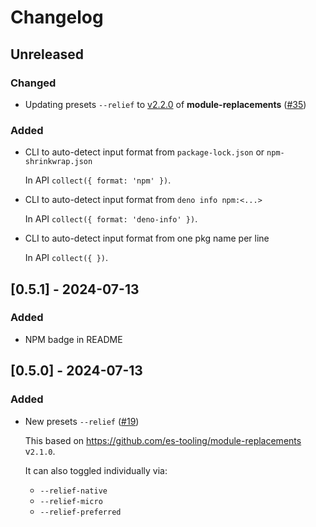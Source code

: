 # Changelog

## Unreleased

### Changed

- Updating presets `--relief` to [v2.2.0](https://github.com/es-tooling/module-replacements/releases/tag/2.2.0) of **module-replacements** ([#35](https://github.com/imcotton/pkg-fence/pull/35))

### Added

- CLI to auto-detect input format from `package-lock.json` or `npm-shrinkwrap.json`

    In API `collect({ format: 'npm' })`.

- CLI to auto-detect input format from `deno info npm:<...>`

    In API `collect({ format: 'deno-info' })`.

- CLI to auto-detect input format from one pkg name per line

    In API `collect({ })`.





## [0.5.1] - 2024-07-13

### Added

- NPM badge in README





## [0.5.0] - 2024-07-13

### Added

- New presets `--relief` ([#19](https://github.com/imcotton/pkg-fence/pull/19))

    This based on https://github.com/es-tooling/module-replacements v`2.1.0`.

    It can also toggled individually via:
    - `--relief-native`
    - `--relief-micro`
    - `--relief-preferred`

